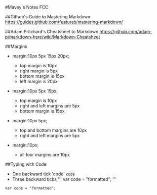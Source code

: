 #Mavey's Notes FCC

##Github's Guide to Mastering Markdown
https://guides.github.com/features/mastering-markdown/

##Adam Pritchard's Cheatsheet to Markdown
https://github.com/adam-p/markdown-here/wiki/Markdown-Cheatsheet


##Margins
* margin:10px 5px 15px 20px;
  * top margin is 10px
  * right margin is 5px
  * bottom margin is 15px
  * left margin is 20px

* margin:10px 5px 15px;
  * top margin is 10px
  * right and left margins are 5px
  * bottom margin is 15px

* margin:10px 5px;
  * top and bottom margins are 10px
  * right and left margins are 5px

* margin:10px;
  * all four margins are 10px

##Typing with Code
* One backward tick
'code'
`code`
* Three backward ticks
'''
var code = "formatted";
'''
```
var code = "formatted";
```
